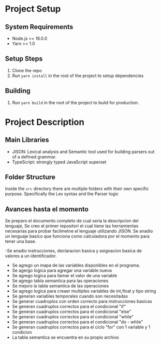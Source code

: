 # Project Setup

## System Requirements

- Node.js >= 16.0.0
- Yarn >= 1.0

## Setup Steps

1. Clone the repo
2. Run `yarn install` in the root of the project to setup dependencies

## Building

1. Run `yarn build` in the root of the project to build for production.

# Project Description

## Main Libraries

- JISON: Lexical analysis and Semantic tool used for building parsers out of a defined grammar.
- TypeScript: strongly typed JavaScript superset

## Folder Structure

Inside the `src` directory there are multiple folders with their own specific purpose. Specifically the Lex syntax and the Parser logic

## Avances hasta el momento

Se preparo el documento completo de cual seria la descripcion del lenguaje,
Se creo el primer repositori el cual tiene las herramientas necesarias para probar facilmetne el lenguaje utilizando JISON.
Se anadio un lenguaje basico que funciona como calculadora por el momento para tener una base.

-Se anadio instrucciones, declaracion basica y asignacion basica de valores a un identificador.

- Se agrego un mapa de las variables disponibles en el programa.
- Se agergo logica para agregar una variable nueva
- Se agrego logica para llamar el valor de una variable
- Se agrego tabla semantica para las operaciones
- Se mejoro la tabla semantica de las operaciones
- Se agrego logica para creaer multiples variables de int,float y tipo string
- Se generan variables temporales cuando son necesitadas
- Se generar cuadruplos con orden correcto para instrucciones basicas
- Se generan cuadruplos correctos para el condicional "if"
- Se generan cuadruplos correctos para el condicional "else"
- Se generan cuadruplos correctos para el condicional "while"
- Se generan cuadruplos correctos para el condicional "do - while"
- Se generan cuadruplos correctos para el ciclo "for" con 1 variable y 1 condicion
- La tabla semantica se encuentra en su propio archivo
